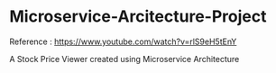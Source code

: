 # Microservice-Arcitecture-Project

Reference : https://www.youtube.com/watch?v=rlS9eH5tEnY

A Stock Price Viewer created using Microservice Architecture
